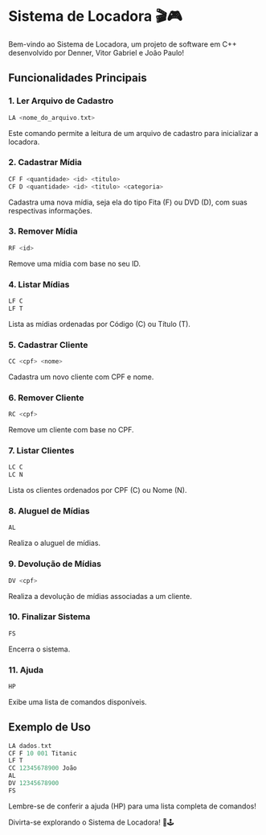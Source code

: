 # Sistema de Locadora 🎬🎮

Bem-vindo ao Sistema de Locadora, um projeto de software em C++ desenvolvido por Denner, Vitor Gabriel e João Paulo!

## Funcionalidades Principais

### 1. Ler Arquivo de Cadastro
```cpp
LA <nome_do_arquivo.txt>
```
Este comando permite a leitura de um arquivo de cadastro para inicializar a locadora.

### 2. Cadastrar Mídia
```cpp
CF F <quantidade> <id> <titulo>
CF D <quantidade> <id> <titulo> <categoria>
```
Cadastra uma nova mídia, seja ela do tipo Fita (F) ou DVD (D), com suas respectivas informações.

### 3. Remover Mídia
```cpp
RF <id>
```
Remove uma mídia com base no seu ID.

### 4. Listar Mídias
```cpp
LF C
LF T
```
Lista as mídias ordenadas por Código (C) ou Título (T).

### 5. Cadastrar Cliente
```cpp
CC <cpf> <nome>
```
Cadastra um novo cliente com CPF e nome.

### 6. Remover Cliente
```cpp
RC <cpf>
```
Remove um cliente com base no CPF.

### 7. Listar Clientes
```cpp
LC C
LC N
```
Lista os clientes ordenados por CPF (C) ou Nome (N).

### 8. Aluguel de Mídias
```cpp
AL
```
Realiza o aluguel de mídias.

### 9. Devolução de Mídias
```cpp
DV <cpf>
```
Realiza a devolução de mídias associadas a um cliente.

### 10. Finalizar Sistema
```cpp
FS
```
Encerra o sistema.

### 11. Ajuda
```cpp
HP
```
Exibe uma lista de comandos disponíveis.

## Exemplo de Uso
```cpp
LA dados.txt
CF F 10 001 Titanic
LF T
CC 12345678900 João
AL
DV 12345678900
FS
```

Lembre-se de conferir a ajuda (HP) para uma lista completa de comandos!

Divirta-se explorando o Sistema de Locadora! 🍿🕹️
